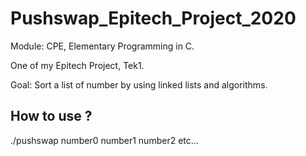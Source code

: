 # Pushswap_Epitech_Project_2020

Module: CPE, Elementary Programming in C.

One of my Epitech Project, Tek1.

Goal: Sort a list of number by using linked lists and algorithms.

## How to use ?
./pushswap number0 number1 number2 etc...
